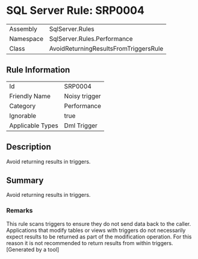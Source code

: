 # SQL Server Rule: SRP0004
  
|    |    |
|----|----|
| Assembly | SqlServer.Rules |
| Namespace | SqlServer.Rules.Performance |
| Class | AvoidReturningResultsFromTriggersRule |
  
## Rule Information
  
|    |    |
|----|----|
| Id | SRP0004 |
| Friendly Name | Noisy trigger |
| Category | Performance |
| Ignorable | true |
| Applicable Types | Dml Trigger  |
  
## Description
  
Avoid returning results in triggers.
  
## Summary
  
Avoid returning results in triggers.
  
### Remarks
  
This rule scans triggers to ensure they do not send data back to the caller. 
Applications that modify tables or views with triggers do not necessarily expect results to
be returned as part of the modification operation. For this reason it is not recommended to
return results from within triggers.  
[Generated by a tool]
